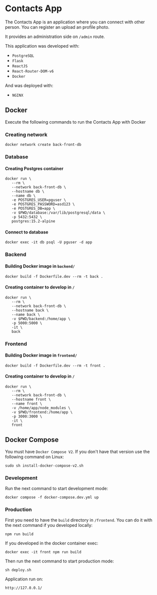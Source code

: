 # Contacts App

The Contacts App is an application where you can connect with other person. You can register an upload an profile photo.

It provides an administration side on `/admin` route.

This application was developed with:
- `PostgreSQL`
- `Flask`
- `ReactJS`
- `React-Router-DOM-v6`
- `Docker`

And was deployed with:
- `NGINX`

## Docker
Execute the following commands to run the Contacts App with Docker
### Creating network
```
docker network create back-front-db
```
### Database
#### Creating Postgres container
```
docker run \
   --rm \
   --network back-front-db \
   --hostname db \
   --name db \
   -e POSTGRES_USER=pguser \
   -e POSTGRES_PASSWORD=asd123 \
   -e POSTGRES_DB=app \
   -v $PWD/database:/var/lib/postgresql/data \
   -p 5432:5432 \
   postgres:15.2-alpine
```
#### Connect to database
```
docker exec -it db psql -U pguser -d app
```
### Backend
#### Building Docker image in `backend/`
```
docker build -f Dockerfile.dev --rm -t back .
```
#### Creating container to develop in `/`
```
docker run \
   --rm \
   --network back-front-db \
   --hostname back \
   --name back \
   -v $PWD/backend:/home/app \
   -p 5000:5000 \
   -it \
   back
```
### Frontend
#### Building Docker image in `frontend/`
```
docker build -f Dockerfile.dev --rm -t front .
```
#### Creating container to develop in `/`
```
docker run \
   --rm \
   --network back-front-db \
   --hostname front \
   --name front \
   -v /home/app/node_modules \
   -v $PWD/frontend:/home/app \
   -p 3000:3000 \
   -it \
   front
```

## Docker Compose
You must have `Docker Compose V2`. If you don't have that version use the following command on Linux:
```
sudo sh install-docker-compose-v2.sh
```
### Development
Run the next command to start development mode:
```
docker compose -f docker-compose.dev.yml up
```
### Production
First you need to have the `build` directory in `/frontend`. You can do it with the next command if you developed locally:
```
npm run build
```
If you developed in the docker container exec:
```
docker exec -it front npm run build
```
Then run the next command to start production mode:
```
sh deploy.sh
```
Application run on:
```
http://127.0.0.1/
```